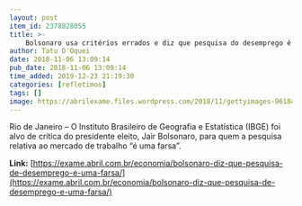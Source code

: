 ```yaml
---
layout: post
item_id: 2378828055
title: >-
    Bolsonaro usa critérios errados e diz que pesquisa do desemprego é “farsa”
author: Tatu D'Oquei
date: 2018-11-06 13:09:14
pub_date: 2018-11-06 13:09:14
time_added: 2019-12-23 21:19:30
categories: [refletimos]
tags: []
image: https://abrilexame.files.wordpress.com/2018/11/gettyimages-961844214.jpg?quality=70&strip=info&w=680&h=453&crop=1
---
```


Rio de Janeiro – O Instituto Brasileiro de Geografia e Estatística (IBGE) foi alvo de crítica do presidente eleito, Jair Bolsonaro, para quem a pesquisa relativa ao mercado de trabalho “é uma farsa”.

**Link:** [https://exame.abril.com.br/economia/bolsonaro-diz-que-pesquisa-de-desemprego-e-uma-farsa/](https://exame.abril.com.br/economia/bolsonaro-diz-que-pesquisa-de-desemprego-e-uma-farsa/)


